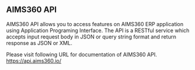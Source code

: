 AIMS360 API
-----------

AIMS360 API allows you to access features on AIMS360 ERP application using
Application Programing Interface. The API is a RESTful service which accepts
input request body in JSON or query string format and return response as JSON or
XML.

Please visit following URL for documentation of AIMS360 API.<br/>https://api.aims360.io/
